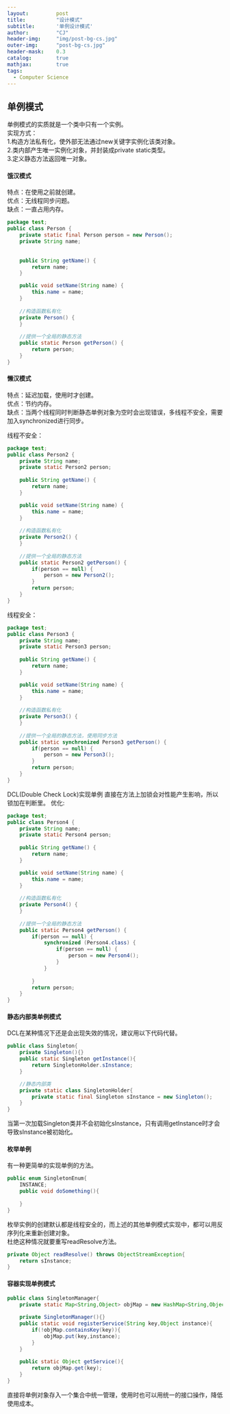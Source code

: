 ```yaml
---
layout: 		post
title: 			"设计模式"
subtitle: 		'单例设计模式'
author: 		"CJ"
header-img: 	"img/post-bg-cs.jpg"
outer-img:		"post-bg-cs.jpg"
header-mask: 	0.3
catalog: 		true
mathjax:        true
tags:
  - Computer Science
---
```


## 单例模式
单例模式的实质就是一个类中只有一个实例。  
实现方式：  
1.构造方法私有化，使外部无法通过new关键字实例化该类对象。  
2.类内部产生唯一实例化对象，并封装成private static类型。  
3.定义静态方法返回唯一对象。  

#### 饿汉模式
特点：在使用之前就创建。  
优点：无线程同步问题。  
缺点：一直占用内存。  
```java
package test;
public class Person {
	private static final Person person = new Person();
	private String name;
	
	
	public String getName() {
		return name;
	}

	public void setName(String name) {
		this.name = name;
	}
	
	//构造函数私有化
	private Person() {
	}
	
	//提供一个全局的静态方法
	public static Person getPerson() {
		return person;
	}
}
```

#### 懒汉模式
特点：延迟加载，使用时才创建。  
优点：节约内存。  
缺点：当两个线程同时判断静态单例对象为空时会出现错误，多线程不安全，需要加入synchronized进行同步。  

线程不安全：
```java
package test;
public class Person2 {
	private String name;
	private static Person2 person;
	
	public String getName() {
		return name;
	}

	public void setName(String name) {
		this.name = name;
	}
	
	//构造函数私有化
	private Person2() {
	}
	
	//提供一个全局的静态方法
	public static Person2 getPerson() {
		if(person == null) {
			person = new Person2();
		}
		return person;
	}
}
```

线程安全：
```java
package test;
public class Person3 {
	private String name;
	private static Person3 person;
	
	public String getName() {
		return name;
	}

	public void setName(String name) {
		this.name = name;
	}
	
	//构造函数私有化
	private Person3() {
	}
	
	//提供一个全局的静态方法，使用同步方法
	public static synchronized Person3 getPerson() {
		if(person == null) {
			person = new Person3();
		}
		return person;
	}
}
```

DCL(Double Check Lock)实现单例
直接在方法上加锁会对性能产生影响，所以锁加在判断里。
优化:
```java
package test;
public class Person4 {
	private String name;
	private static Person4 person;
	
	public String getName() {
		return name;
	}

	public void setName(String name) {
		this.name = name;
	}
	
	//构造函数私有化
	private Person4() {
	}
	
	//提供一个全局的静态方法
	public static Person4 getPerson() {
		if(person == null) {
			synchronized (Person4.class) {
				if(person == null) {
					person = new Person4();
				}
			}
			
		}
		return person;
	}
}
```

#### 静态内部类单例模式
DCL在某种情况下还是会出现失效的情况，建议用以下代码代替。
```java
public class Singleton{
	private Singleton(){}
	public static Singleton getInstance(){
		return SingletonHolder.sInstance;
	}

	//静态内部类
	private static class SingletonHolder{
		private static final Singleton sInstance = new Singleton();
	}
}
```

当第一次加载Singleton类并不会初始化sInstance，只有调用getInstance时才会导致sInstance被初始化。

#### 枚举单例
有一种更简单的实现单例的方法。
```java
public enum SingletonEnum{
	INSTANCE;
	public void doSomething(){
		
	}
}
```

枚举实例的创建默认都是线程安全的，而上述的其他单例模式实现中，都可以用反序列化来重新创建对象。  
杜绝这种情况就要重写readResolve方法。  
```java
private Object readResolve() throws ObjectStreamException{
	return sInstance;
}
```

#### 容器实现单例模式
```java
public class SingletonManager{
	private static Map<String,Object> objMap = new HashMap<String,Object>();

	private SingletonManager(){}
	public static void registerService(String key,Object instance){
		if(!objMap.containsKey(key)){
			objMap.put(key,instance);
		}
	}
	
	public static Object getService(){
		return objMap.get(key);	
	}
}
```

直接将单例对象存入一个集合中统一管理，使用时也可以用统一的接口操作，降低使用成本。